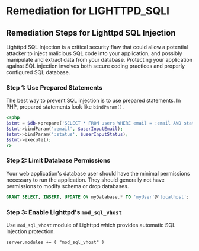 # Remediation for LIGHTTPD_SQLI

## Remediation Steps for Lighttpd SQL Injection
Lighttpd SQL Injection is a critical security flaw that could allow a potential attacker to inject malicious SQL code into your application, and possibly manipulate and extract data from your database. Protecting your application against SQL injection involves both secure coding practices and properly configured SQL database.

### Step 1: Use Prepared Statements
The best way to prevent SQL injection is to use prepared statements. In PHP, prepared statements look like `bindParam()`.

```php
<?php
$stmt = $db->prepare('SELECT * FROM users WHERE email = :email AND status=:status');
$stmt->bindParam(':email', $userInputEmail);
$stmt->bindParam(':status', $userInputStatus);
$stmt->execute();
?>
```

### Step 2: Limit Database Permissions
Your web application's database user should have the minimal permissions necessary to run the application. They should generally not have permissions to modify schema or drop databases.

```sql
GRANT SELECT, INSERT, UPDATE ON myDatabase.* TO 'myUser'@'localhost';
```

### Step 3: Enable Lighttpd's `mod_sql_vhost` 
Use `mod_sql_vhost` module of Lighttpd which provides automatic SQL Injection protection.

```txt
server.modules += ( "mod_sql_vhost" )
```
